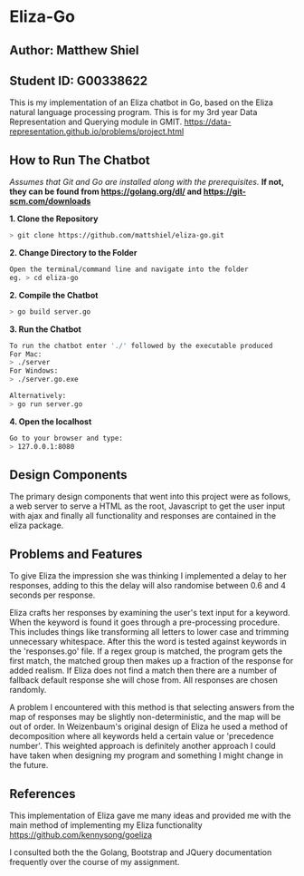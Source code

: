 # Eliza-Go

## Author: Matthew Shiel 

## Student ID: G00338622

This is my implementation of an Eliza chatbot in Go, based on the Eliza natural language processing program. This is for my 3rd year Data Representation and Querying module in GMIT. https://data-representation.github.io/problems/project.html

## How to Run The Chatbot

*Assumes that Git and Go are installed along with the prerequisites.*
**If not, they can be found from https://golang.org/dl/ and https://git-scm.com/downloads**

**1. Clone the Repository**
```bash
> git clone https://github.com/mattshiel/eliza-go.git
```
**2. Change Directory to the Folder**

```bash
Open the terminal/command line and navigate into the folder 
eg. > cd eliza-go
```

**2. Compile the Chatbot**

```bash
> go build server.go
```

**3. Run the Chatbot**

```bash
To run the chatbot enter './' followed by the executable produced
For Mac:
> ./server
For Windows:
> ./server.go.exe

Alternatively:
> go run server.go
```

**4. Open the localhost**
```bash
Go to your browser and type:
> 127.0.0.1:8080
```

## Design Components

The primary design components that went into this project were as follows, a web server to serve a HTML as the root, Javascript to get the user input with ajax and finally all functionality and responses are contained in the eliza package.


## Problems and Features

To give Eliza the impression she was thinking I implemented a delay to her responses, adding to this the delay will also randomise between 0.6 and 4 seconds per response. 

Eliza crafts her responses by examining the user's text input for a keyword. When the keyword is found it goes through a pre-processing procedure. This includes things like transforming all letters to lower case and trimming unnecessary whitespace. After this the word is tested against keywords in the 'responses.go' file. If a regex group is matched, the program gets the first match, the matched group then makes up a fraction of the response for added realism.
If Eliza does not find a match then there are a number of fallback default response she will chose from. All responses are chosen randomly.

A problem I encountered with this method is that selecting answers from the map of responses may be slightly non-deterministic, and the map will be out of order. In Weizenbaum's original design of Eliza he used a method of decomposition where all keywords held a certain value or 'precedence number'. This weighted approach is definitely another approach I could have taken when designing my program and something I might change in the future.


## References

This implementation of Eliza gave me many ideas and provided me with the main method of implementing my Eliza functionality https://github.com/kennysong/goeliza

I consulted both the the Golang, Bootstrap and JQuery documentation frequently over the course of my assignment.
